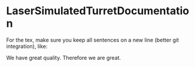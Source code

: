 LaserSimulatedTurretDocumentation
=================================
For the tex, make sure you keep all sentences on a new line (better git integration), like:

We have great quality.
Therefore we are great.


